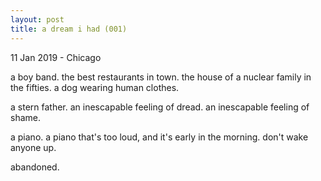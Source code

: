 ```yaml
---
layout: post
title: a dream i had (001)
---
```


<p class="meta">11 Jan 2019 - Chicago</p>

a boy band. the best restaurants in town. the house of a nuclear family in the fifties. a dog wearing human clothes.

a stern father. an inescapable feeling of dread. an inescapable feeling of shame. 

a piano. a piano that's too loud, and it's early in the morning. don't wake anyone up.

abandoned.